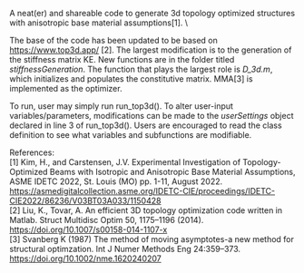 A neat(er) and shareable code to generate 3d topology optimized structures with anisotropic base material assumptions[1]. \

The base of the code has been updated to be based on https://www.top3d.app/ [2]. The largest modification is to the generation of the stiffness matrix KE. New functions are in the folder titled *stiffnessGeneration*. The function that plays the largest role is *D_3d.m*, which initializes and populates the constitutive matrix. MMA[3] is implemented as the optimizer. 

To run, user may simply run run_top3d(). To alter user-input variables/parameters, modifications can be made to the *userSettings* object declared in line 3 of run_top3d(). Users are encouraged to read the class definition to see what variables and subfunctions are modifiable. 

References: \
[1] Kim, H., and Carstensen, J.V. Experimental Investigation of Topology-Optimized Beams with Isotropic and Anisotropic Base Material Assumptions, ASME IDETC 2022, St. Louis (MO) pp. 1-11, August 2022. https://asmedigitalcollection.asme.org/IDETC-CIE/proceedings/IDETC-CIE2022/86236/V03BT03A033/1150428 \
[2] Liu, K., Tovar, A. An efficient 3D topology optimization code written in Matlab. Struct Multidisc Optim 50, 1175–1196 (2014). https://doi.org/10.1007/s00158-014-1107-x \
[3] Svanberg K (1987) The method of moving asymptotes-a new method for structural optimzation. Int J Numer Methods Eng 24:359–373. https://doi.org/10.1002/nme.1620240207
